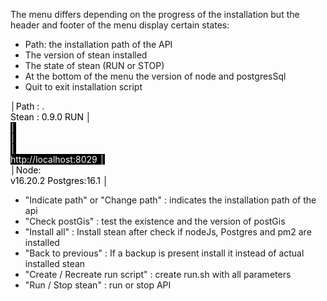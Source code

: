 The menu differs depending on the progress of the installation but the header and footer of the menu display certain states:
- Path: the installation path of the API
- The version of stean installed
- The state of stean (RUN or STOP)
- At the bottom of the menu the version of node and postgresSql
- Quit to exit installation script

<span style="white-space: pre;color:black;background:white">│Path : .            Stean : 0.9.0     RUN    │</span><br>
<span style="white-space: pre;color:white;background:black">│                                                         │</span><br>
<span style="white-space: pre;color:white;background:black">│ http://localhost:8029                         │</span><br>
<span style="white-space: pre;color:black;background:white">│Node: v16.20.2  Postgres:16.1             │</span>


- "Indicate path" or "Change path" : indicates the installation path of the api
- "Check postGis" : test the existence and the version of postGis
- "Install all" : Install stean after check if nodeJs, Postgres and pm2 are installed
- "Back to previous" : If a backup is present install it instead of actual installed stean
- "Create / Recreate run script" : create run.sh with all parameters
- "Run / Stop stean" : run or stop API
